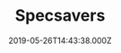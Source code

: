 ---
date: 2019-05-26T14:43:38.000Z
title: Specsavers
latitude: 52.03851015979616
longitude: 0.72970592083533
category: checkin
---